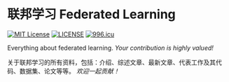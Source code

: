 # 联邦学习 Federated Learning

[![MIT License](https://img.shields.io/badge/license-MIT-green.svg)](https://opensource.org/licenses/MIT)
[![LICENSE](https://img.shields.io/badge/license-Anti%20996-blue.svg)](https://github.com/996icu/996.ICU/blob/master/LICENSE) [![996.icu](https://img.shields.io/badge/link-996.icu-red.svg)](https://996.icu)


Everything about federated learning. *Your contribution is highly valued!* 

关于联邦学习的所有资料，包括：介绍、综述文章、最新文章、代表工作及其代码、数据集、论文等等。 *欢迎一起贡献！* 
